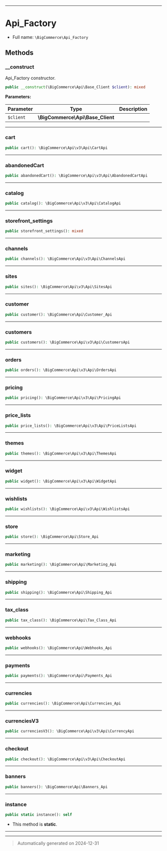 ***

# Api_Factory





* Full name: `\BigCommerce\Api_Factory`




## Methods


### __construct

Api_Factory constructor.

```php
public __construct(\BigCommerce\Api\Base_Client $client): mixed
```








**Parameters:**

| Parameter | Type | Description |
|-----------|------|-------------|
| `$client` | **\BigCommerce\Api\Base_Client** |  |





***

### cart



```php
public cart(): \BigCommerce\Api\v3\Api\CartApi
```












***

### abandonedCart



```php
public abandonedCart(): \BigCommerce\Api\v3\Api\AbandonedCartApi
```












***

### catalog



```php
public catalog(): \BigCommerce\Api\v3\Api\CatalogApi
```












***

### storefront_settings



```php
public storefront_settings(): mixed
```












***

### channels



```php
public channels(): \BigCommerce\Api\v3\Api\ChannelsApi
```












***

### sites



```php
public sites(): \BigCommerce\Api\v3\Api\SitesApi
```












***

### customer



```php
public customer(): \BigCommerce\Api\Customer_Api
```












***

### customers



```php
public customers(): \BigCommerce\Api\v3\Api\CustomersApi
```












***

### orders



```php
public orders(): \BigCommerce\Api\v3\Api\OrdersApi
```












***

### pricing



```php
public pricing(): \BigCommerce\Api\v3\Api\PricingApi
```












***

### price_lists



```php
public price_lists(): \BigCommerce\Api\v3\Api\PriceListsApi
```












***

### themes



```php
public themes(): \BigCommerce\Api\v3\Api\ThemesApi
```












***

### widget



```php
public widget(): \BigCommerce\Api\v3\Api\WidgetApi
```












***

### wishlists



```php
public wishlists(): \BigCommerce\Api\v3\Api\WishlistsApi
```












***

### store



```php
public store(): \BigCommerce\Api\Store_Api
```












***

### marketing



```php
public marketing(): \BigCommerce\Api\Marketing_Api
```












***

### shipping



```php
public shipping(): \BigCommerce\Api\Shipping_Api
```












***

### tax_class



```php
public tax_class(): \BigCommerce\Api\Tax_Class_Api
```












***

### webhooks



```php
public webhooks(): \BigCommerce\Api\Webhooks_Api
```












***

### payments



```php
public payments(): \BigCommerce\Api\Payments_Api
```












***

### currencies



```php
public currencies(): \BigCommerce\Api\Currencies_Api
```












***

### currenciesV3



```php
public currenciesV3(): \BigCommerce\Api\v3\Api\CurrencyApi
```












***

### checkout



```php
public checkout(): \BigCommerce\Api\v3\Api\CheckoutApi
```












***

### banners



```php
public banners(): \BigCommerce\Api\Banners_Api
```












***

### instance



```php
public static instance(): self
```



* This method is **static**.








***


***
> Automatically generated on 2024-12-31
